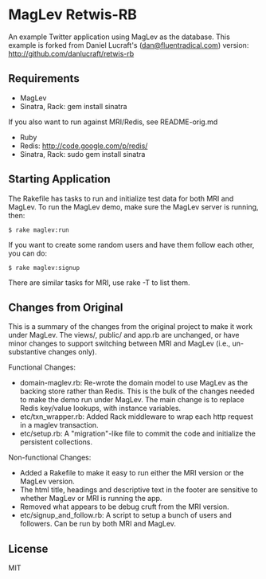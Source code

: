 MagLev Retwis-RB
================

An example Twitter application using MagLev as the database.  This example
is forked from Daniel Lucraft's (dan@fluentradical.com) version:
http://github.com/danlucraft/retwis-rb

Requirements
------------

 * MagLev
 * Sinatra, Rack: gem install sinatra

If you also want to run against MRI/Redis, see README-orig.md

 * Ruby
 * Redis: http://code.google.com/p/redis/
 * Sinatra, Rack: sudo gem install sinatra

Starting Application
--------------------

The Rakefile has tasks to run and initialize test data for both MRI and
MagLev.  To run the MagLev demo, make sure the MagLev server is running,
then:

    $ rake maglev:run

If you want to create some random users and have them follow each other,
you can do:

    $ rake maglev:signup

There are similar tasks for MRI, use rake -T to list them.

Changes from Original
---------------------

This is a summary of the changes from the original project to make it work
under MagLev.  The views/, public/ and app.rb are unchanged, or have minor
changes to support switching between MRI and MagLev (i.e., un-substantive
changes only).

Functional Changes:
 * domain-maglev.rb: Re-wrote the domain model to use MagLev as the backing
   store rather than Redis.  This is the bulk of the changes needed to make
   the demo run under MagLev.  The main change is to replace Redis
   key/value lookups, with instance variables.
 * etc/txn_wrapper.rb: Added Rack middleware to wrap each http request in a
   maglev transaction.
 * etc/setup.rb: A "migration"-like file to commit the code and initialize
   the persistent collections.

Non-functional Changes:
 * Added a Rakefile to make it easy to run either the MRI version or the
   MagLev version.
 * The html title, headings and descriptive text in the footer are
   sensitive to whether MagLev or MRI is running the app.
 * Removed what appears to be debug cruft from the MRI version.
 * etc/signup_and_follow.rb: A script to setup a bunch of users and
   followers.  Can be run by both MRI and MagLev.

License
-------

MIT
